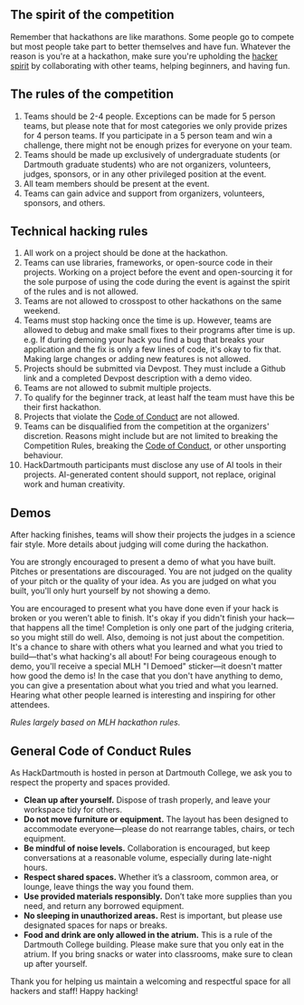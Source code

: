 ## The spirit of the competition

Remember that hackathons are like marathons. Some people go to compete but most people take part to better themselves and have fun. Whatever the reason is you're at a hackathon, make sure you're upholding the [hacker spirit](https://medium.com/@tfogo/the-spirit-of-hackathons-a0d81a65060a#.6cx5ac9t8) by collaborating with other teams, helping beginners, and having fun.


## The rules of the competition

1. Teams should be 2-4 people. Exceptions can be made for 5 person teams, but please note that for most categories we only provide prizes for 4 person teams. If you participate in a 5 person team and win a challenge, there might not be enough prizes for everyone on your team.
2. Teams should be made up exclusively of undergraduate students (or Dartmouth graduate students) who are not organizers, volunteers, judges, sponsors, or in any other privileged position at the event. 
3. All team members should be present at the event.
4. Teams can gain advice and support from organizers, volunteers, sponsors, and others.

## Technical hacking rules

1. All work on a project should be done at the hackathon.
2. Teams can use libraries, frameworks, or open-source code in their projects. Working on a project before the event and open-sourcing it for the sole purpose of using the code during the event is against the spirit of the rules and is not allowed.
3. Teams are not allowed to crosspost to other hackathons on the same weekend.
4. Teams must stop hacking once the time is up. However, teams are allowed to debug and make small fixes to their programs after time is up. e.g. If during demoing your hack you find a bug that breaks your application and the fix is only a few lines of code, it's okay to fix that. Making large changes or adding new features is not allowed.
5. Projects should be submitted via Devpost. They must include a Github link and a completed Devpost description with a demo video.
6. Teams are not allowed to submit multiple projects.
7. To qualify for the beginner track, at least half the team must have this be their first hackathon.
8. Projects that violate the [Code of Conduct](http://static.mlh.io/docs/mlh-code-of-conduct.pdf) are not allowed.
9. Teams can be disqualified from the competition at the organizers' discretion. Reasons might include but are not limited to breaking the Competition Rules, breaking the [Code of Conduct](http://static.mlh.io/docs/mlh-code-of-conduct.pdf), or other unsporting behaviour.
10. HackDartmouth participants must disclose any use of AI tools in their projects. AI-generated content should support, not replace, original work and human creativity.

## Demos

After hacking finishes, teams will show their projects the judges in a science fair style. More details about judging will come during the hackathon.

You are strongly encouraged to present a demo of what you have built. Pitches or presentations are discouraged. You are not judged on the quality of your pitch or the quality of your idea. As you are judged on what you built, you'll only hurt yourself by not showing a demo.

You are encouraged to present what you have done even if your hack is broken or you weren’t able to finish. It's okay if you didn't finish your hack—that happens all the time! Completion is only one part of the judging criteria, so you might still do well. Also, demoing is not just about the competition. It's a chance to share with others what you learned and what you tried to build—that's what hacking's all about! For being courageous enough to demo, you'll receive a special MLH "I Demoed" sticker—it doesn't matter how good the demo is! In the case that you don't have anything to demo, you can give a presentation about what you tried and what you learned. Hearing what other people learned is interesting and inspiring for other attendees.

_Rules largely based on MLH hackathon rules._

## General Code of Conduct Rules

As HackDartmouth is hosted in person at Dartmouth College, we ask you to respect the property and spaces provided.

- **Clean up after yourself.** Dispose of trash properly, and leave your workspace tidy for others.
- **Do not move furniture or equipment.** The layout has been designed to accommodate everyone—please do not rearrange tables, chairs, or tech equipment.
- **Be mindful of noise levels.** Collaboration is encouraged, but keep conversations at a reasonable volume, especially during late-night hours.
- **Respect shared spaces.** Whether it’s a classroom, common area, or lounge, leave things the way you found them.
- **Use provided materials responsibly.** Don’t take more supplies than you need, and return any borrowed equipment.
- **No sleeping in unauthorized areas.** Rest is important, but please use designated spaces for naps or breaks.
- **Food and drink are only allowed in the atrium.** This is a rule of the Dartmouth College building. Please make sure that you only eat in the atrium. If you bring snacks or water into classrooms, make sure to clean up after yourself.

Thank you for helping us maintain a welcoming and respectful space for all hackers and staff! Happy hacking!
